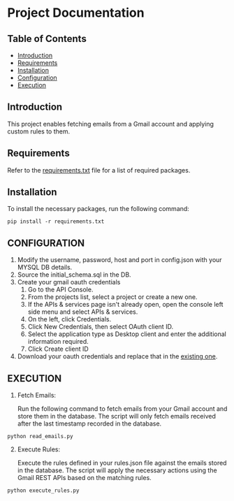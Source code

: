 # Project Documentation

## Table of Contents

- [Introduction](#introduction)
- [Requirements](#requirements)
- [Installation](#installation)
- [Configuration](#configuration)
- [Execution](#execution)

## Introduction

This project enables fetching emails from a Gmail account and applying custom rules to them. 

## Requirements

Refer to the [requirements.txt](requirements.txt) file for a list of required packages.

## Installation

To install the necessary packages, run the following command:

```
pip install -r requirements.txt
```

## CONFIGURATION

   1. Modify the username, password, host and port in config.json
      with your MYSQL DB details.
   2. Source the initial_schema.sql in the DB.
   3. Create your gmail oauth credentials 
      1. Go to the API Console.
      2. From the projects list, select a project or create a new one. 
      3. If the APIs & services page isn't already open, open the console left side menu and select APIs & services.
      4. On the left, click Credentials. 
      5. Click New Credentials, then select OAuth client ID.
      6. Select the application type as Desktop client and enter the additional information required.
      7. Click Create client ID
   4. Download your oauth credentials and replace that in the [existing one](credentials.json).
  
## EXECUTION

   1. Fetch Emails:

      Run the following command to fetch emails from your Gmail account and store them in the database. The script will only fetch emails received after the last timestamp recorded in the database.

```
python read_emails.py
```   
   2. Execute Rules:

      Execute the rules defined in your rules.json file against the emails stored in the database. The script will apply the necessary actions using the Gmail REST APIs based on the matching rules.
```
python execute_rules.py
```     
